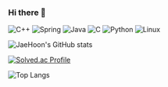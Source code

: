### Hi there 👋

<!--
**dlwogns312/dlwogns312** is a ✨ _special_ ✨ repository because its `README.md` (this file) appears on your GitHub profile.

Here are some ideas to get you started:

- 🔭 I’m currently working on ...
- 🌱 I’m currently learning ...
- 👯 I’m looking to collaborate on ...
- 🤔 I’m looking for help with ...
- 💬 Ask me about ...
- 📫 How to reach me: ...
- 😄 Pronouns: ...
- ⚡ Fun fact: ...
-->

![C++](https://img.shields.io/badge/C++-00599C.svg?&style=for-the-badge&logo=C++&logoColor=White)
![Spring](https://img.shields.io/badge/Spring-#6DB33F.svg?&style=for-the-badge&logo=Spring&logoColor=White)
![Java](https://img.shields.io/badge/Java-007396.svg?&style=for-the-badge&logo=Java&logoColor=white)
![C](https://img.shields.io/badge/C-A8B9CC.svg?&style=for-the-badge&logo=C&logoColor=White)
![Python](https://img.shields.io/badge/Python-3776AB.svg?&style=for-the-badge&logo=Python&logoColor=White)
![Linux](https://img.shields.io/badge/Linux-FCC624.svg?&style=for-the-badge&logo=Linux&logoColor=White)

![JaeHoon's GitHub stats](https://github-readme-stats.vercel.app/api?username=dlwogns312&show_icons=true&theme=vue)

[![Solved.ac Profile](http://mazassumnida.wtf/api/v2/generate_badge?boj=dlwogns312)](https://solved.ac/dlwogns312)

![Top Langs](https://github-readme-stats.vercel.app/api/top-langs/?username=dlwogns312&layout=radical&theme=Demo)
